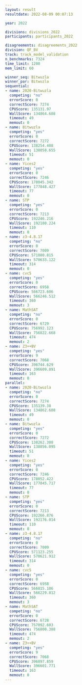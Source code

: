 ```yaml
---
layout: result
resultdate: 2022-08-09 00:07:13

year: 2022

divisions: divisions_2022
participants: participants_2022

disagreements: disagreements_2022
division: QF_BV
track: track_model_validation
n_benchmarks: 7324
time_limit: 1200
mem_limit: 60

winner_seq: Bitwuzla
winner_par: Bitwuzla
sequential:
- name: 2020-Bitwuzla
  competing: "no"
  errorScore: 0
  correctScore: 7274
  CPUScore: 135131.97
  WallScore: 134864.608
  timeout: 49
  memout: 0
- name: Bitwuzla
  competing: "yes"
  errorScore: 0
  correctScore: 7272
  CPUScore: 138254.408
  WallScore: 138058.655
  timeout: 51
  memout: 0
- name: Yices2
  competing: "yes"
  errorScore: 0
  correctScore: 7246
  CPUScore: 178045.342
  WallScore: 177848.427
  timeout: 77
  memout: 0
- name: STP
  competing: "yes"
  errorScore: 0
  correctScore: 7213
  CPUScore: 192246.216
  WallScore: 192180.224
  timeout: 110
  memout: 0
- name: z3-4.8.17
  competing: "no"
  errorScore: 0
  correctScore: 7009
  CPUScore: 571080.815
  WallScore: 570633.122
  timeout: 314
  memout: 0
- name: cvc5
  competing: "yes"
  errorScore: 0
  correctScore: 6958
  CPUScore: 566723.606
  WallScore: 566246.512
  timeout: 360
  memout: 3
- name: MathSAT
  competing: "no"
  errorScore: 0
  correctScore: 6729
  CPUScore: 756992.123
  WallScore: 756822.668
  timeout: 474
  memout: 2
- name: Z3++BV
  competing: "yes"
  errorScore: 9
  correctScore: 7068
  CPUScore: 396744.629
  WallScore: 396609.891
  timeout: 163
  memout: 0
parallel:
- name: 2020-Bitwuzla
  competing: "no"
  errorScore: 0
  correctScore: 7274
  CPUScore: 135139.38
  WallScore: 134862.608
  timeout: 49
  memout: 0
- name: Bitwuzla
  competing: "yes"
  errorScore: 0
  correctScore: 7272
  CPUScore: 138262.308
  WallScore: 138056.095
  timeout: 51
  memout: 0
- name: Yices2
  competing: "yes"
  errorScore: 0
  correctScore: 7246
  CPUScore: 178052.422
  WallScore: 177845.717
  timeout: 77
  memout: 0
- name: STP
  competing: "yes"
  errorScore: 0
  correctScore: 7213
  CPUScore: 192266.876
  WallScore: 192176.014
  timeout: 110
  memout: 0
- name: z3-4.8.17
  competing: "no"
  errorScore: 0
  correctScore: 7009
  CPUScore: 571123.255
  WallScore: 570621.912
  timeout: 314
  memout: 0
- name: cvc5
  competing: "yes"
  errorScore: 0
  correctScore: 6958
  CPUScore: 566815.106
  WallScore: 566229.812
  timeout: 360
  memout: 3
- name: MathSAT
  competing: "no"
  errorScore: 0
  correctScore: 6728
  CPUScore: 757092.603
  WallScore: 756800.388
  timeout: 474
  memout: 2
- name: Z3++BV
  competing: "yes"
  errorScore: 9
  correctScore: 7068
  CPUScore: 396897.859
  WallScore: 396601.771
  timeout: 163
  memout: 0
---
```


